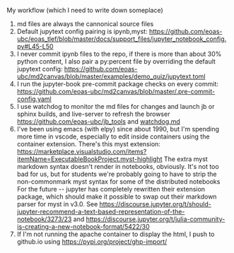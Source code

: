 My workflow (which I need to write down someplace)

1. md files are always the cannonical source files
2. Default jupytext config pairing is ipynb,myst:
   https://github.com/eoas-ubc/eoas_tlef/blob/master/docs/support_files/jupyter_notebook_config.py#L45-L50
4. I never commit ipynb files to the repo, if there is more than about 30% python content, I also pair a py:percent file
   by overriding the default jupytext config: https://github.com/eoas-ubc/md2canvas/blob/master/examples/demo_quiz/jupytext.toml
5. I run the jupyter-book pre-commit package checks on every commit: https://github.com/eoas-ubc/md2canvas/blob/master/.pre-commit-config.yaml
6. I use watchdog to monitor the md files for changes and launch jb or sphinx builds, and live-server to refresh the browser
   https://github.com/eoas-ubc/jb_tools and [watchdog.md](./watchdog.md)
8. I've been using emacs (with elpy) since about 1990, but I'm spending more time in vscode, especially to edit inside containers using the container extension. There's this myst extension: https://marketplace.visualstudio.com/items?itemName=ExecutableBookProject.myst-highlight
   The extra myst markdown syntax doesn't render in notebooks, obviously. It's not too bad for us, but for students we're probably going to have to strip the non-commonmark myst syntax for some of the distributed notebooks
   For the future -- jupyter has completely rewritten their extension package, which should make it possible to swap out their markdown parser for myst in v3.0. See https://discourse.jupyter.org/t/should-jupyter-recommend-a-text-based-representation-of-the-notebook/3273/23 and https://discourse.jupyter.org/t/julia-community-is-creating-a-new-notebook-format/5422/30
9. If I'm not running the apache container to display the html, I push to github.io using https://pypi.org/project/ghp-import/
